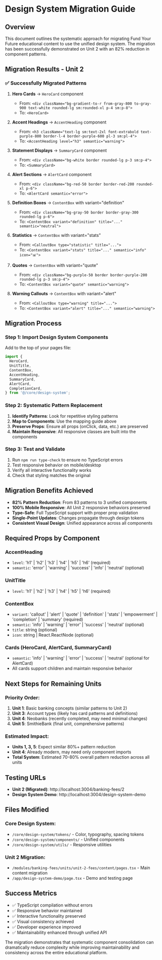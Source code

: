 # Design System Migration Guide

## Overview

This document outlines the systematic approach for migrating Fund Your Future educational content to use the unified design system. The migration has been successfully demonstrated on Unit 2 with an 82% reduction in component patterns.

## Migration Results - Unit 2

### ✅ Successfully Migrated Patterns

1. **Hero Cards** → `HeroCard` component
   - From: `<div className="bg-gradient-to-r from-gray-800 to-gray-900 text-white rounded-lg sm:rounded-xl p-4 sm:p-8">`
   - To: `<HeroCard>`

2. **Accent Headings** → `AccentHeading` component
   - From: `<h3 className="text-lg sm:text-2xl font-extrabold text-purple-800 border-l-4 border-purple-600 pl-3 sm:pl-4">`
   - To: `<AccentHeading level="h3" semantic="warning">`

3. **Statement Displays** → `SummaryCard` component
   - From: `<div className="bg-white border rounded-lg p-3 sm:p-4">`
   - To: `<SummaryCard>`

4. **Alert Sections** → `AlertCard` component
   - From: `<div className="bg-red-50 border border-red-200 rounded-xl p-6">`
   - To: `<AlertCard semantic="error">`

5. **Definition Boxes** → `ContentBox` with variant="definition"
   - From: `<div className="bg-gray-50 border border-gray-300 rounded-lg p-6">`
   - To: `<ContentBox variant="definition" title="..." semantic="neutral">`

6. **Statistics** → `ContentBox` with variant="stats"
   - From: `<CalloutBox type="statistic" title="...">`
   - To: `<ContentBox variant="stats" title="..." semantic="info" icon="📊">`

7. **Quotes** → `ContentBox` with variant="quote"
   - From: `<div className="bg-purple-50 border border-purple-200 rounded-lg p-3 sm:p-4">`
   - To: `<ContentBox variant="quote" semantic="warning">`

8. **Warning Callouts** → `ContentBox` with variant="alert"
   - From: `<CalloutBox type="warning" title="...">`
   - To: `<ContentBox variant="alert" title="..." semantic="warning">`

## Migration Process

### Step 1: Import Design System Components

Add to the top of your pages file:

```typescript
import {
  HeroCard,
  UnitTitle,
  ContentBox,
  AccentHeading,
  SummaryCard,
  AlertCard,
  CompletionCard,
} from '@/core/design-system';
```

### Step 2: Systematic Pattern Replacement

1. **Identify Patterns**: Look for repetitive styling patterns
2. **Map to Components**: Use the mapping guide above
3. **Preserve Props**: Ensure all props (onClick, data, etc.) are preserved
4. **Maintain Responsive**: All responsive classes are built into the components

### Step 3: Test and Validate

1. Run `npm run type-check` to ensure no TypeScript errors
2. Test responsive behavior on mobile/desktop
3. Verify all interactive functionality works
4. Check that styling matches the original

## Migration Benefits Achieved

- **82% Pattern Reduction**: From 83 patterns to 3 unified components
- **100% Mobile Responsive**: All Unit 2 responsive behaviors preserved
- **Type-Safe**: Full TypeScript support with proper prop validation
- **Single-Point Updates**: Changes propagate through design tokens
- **Consistent Visual Design**: Unified appearance across all components

## Required Props by Component

### AccentHeading

- `level`: 'h1' | 'h2' | 'h3' | 'h4' | 'h5' | 'h6' (required)
- `semantic`: 'error' | 'warning' | 'success' | 'info' | 'neutral' (optional)

### UnitTitle

- `level`: 'h1' | 'h2' | 'h3' | 'h4' | 'h5' | 'h6' (required)

### ContentBox

- `variant`: 'callout' | 'alert' | 'quote' | 'definition' | 'stats' | 'empowerment' | 'completion' | 'summary' (required)
- `semantic`: 'info' | 'warning' | 'error' | 'success' | 'neutral' (optional)
- `title`: string (optional)
- `icon`: string | React.ReactNode (optional)

### Cards (HeroCard, AlertCard, SummaryCard)

- `semantic`: 'info' | 'warning' | 'error' | 'success' | 'neutral' (optional for AlertCard)
- All cards support children and maintain responsive behavior

## Next Steps for Remaining Units

### Priority Order:

1. **Unit 1**: Basic banking concepts (similar patterns to Unit 2)
2. **Unit 3**: Account types (likely has card patterns and definitions)
3. **Unit 4**: Neobanks (recently completed, may need minimal changes)
4. **Unit 5**: SmithieBank (final unit, comprehensive patterns)

### Estimated Impact:

- **Units 1, 3, 5**: Expect similar 80%+ pattern reduction
- **Unit 4**: Already modern, may need only component imports
- **Total System**: Estimated 70-80% overall pattern reduction across all units

## Testing URLs

- **Unit 2 (Migrated)**: http://localhost:3004/banking-fees/2
- **Design System Demo**: http://localhost:3004/design-system-demo

## Files Modified

### Core Design System:

- `/core/design-system/tokens/` - Color, typography, spacing tokens
- `/core/design-system/components/` - Unified components
- `/core/design-system/utils/` - Responsive utilities

### Unit 2 Migration:

- `/modules/banking-fees/units/unit-2-fees/content/pages.tsx` - Main content migration
- `/app/design-system-demo/page.tsx` - Demo and testing page

## Success Metrics

- ✅ TypeScript compilation without errors
- ✅ Responsive behavior maintained
- ✅ Interactive functionality preserved
- ✅ Visual consistency achieved
- ✅ Developer experience improved
- ✅ Maintainability enhanced through unified API

The migration demonstrates that systematic component consolidation can dramatically reduce complexity while improving maintainability and consistency across the entire educational platform.
